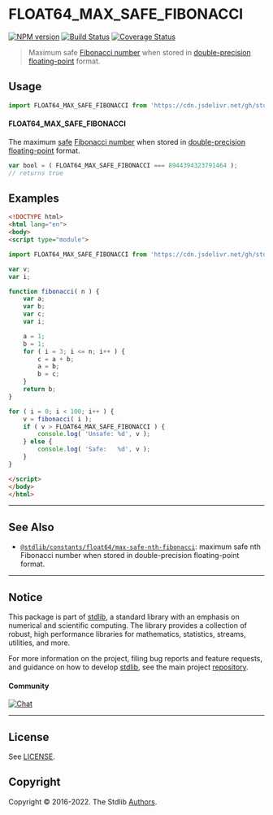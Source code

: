 <!--

@license Apache-2.0

Copyright (c) 2018 The Stdlib Authors.

Licensed under the Apache License, Version 2.0 (the "License");
you may not use this file except in compliance with the License.
You may obtain a copy of the License at

   http://www.apache.org/licenses/LICENSE-2.0

Unless required by applicable law or agreed to in writing, software
distributed under the License is distributed on an "AS IS" BASIS,
WITHOUT WARRANTIES OR CONDITIONS OF ANY KIND, either express or implied.
See the License for the specific language governing permissions and
limitations under the License.

-->

# FLOAT64_MAX_SAFE_FIBONACCI

[![NPM version][npm-image]][npm-url] [![Build Status][test-image]][test-url] [![Coverage Status][coverage-image]][coverage-url] <!-- [![dependencies][dependencies-image]][dependencies-url] -->

> Maximum safe [Fibonacci number][fibonacci-number] when stored in [double-precision floating-point][ieee754] format.



<section class="usage">

## Usage

<!-- eslint-disable id-length -->

```javascript
import FLOAT64_MAX_SAFE_FIBONACCI from 'https://cdn.jsdelivr.net/gh/stdlib-js/constants-float64-max-safe-fibonacci@esm/index.mjs';
```

#### FLOAT64_MAX_SAFE_FIBONACCI

The maximum [safe][safe-integers] [Fibonacci number][fibonacci-number] when stored in [double-precision floating-point][ieee754] format.

<!-- eslint-disable id-length -->

```javascript
var bool = ( FLOAT64_MAX_SAFE_FIBONACCI === 8944394323791464 );
// returns true
```

</section>

<!-- /.usage -->

<section class="examples">

## Examples

<!-- eslint-disable id-length -->

<!-- eslint no-undef: "error" -->

```html
<!DOCTYPE html>
<html lang="en">
<body>
<script type="module">

import FLOAT64_MAX_SAFE_FIBONACCI from 'https://cdn.jsdelivr.net/gh/stdlib-js/constants-float64-max-safe-fibonacci@esm/index.mjs';

var v;
var i;

function fibonacci( n ) {
    var a;
    var b;
    var c;
    var i;

    a = 1;
    b = 1;
    for ( i = 3; i <= n; i++ ) {
        c = a + b;
        a = b;
        b = c;
    }
    return b;
}

for ( i = 0; i < 100; i++ ) {
    v = fibonacci( i );
    if ( v > FLOAT64_MAX_SAFE_FIBONACCI ) {
        console.log( 'Unsafe: %d', v );
    } else {
        console.log( 'Safe:   %d', v );
    }
}

</script>
</body>
</html>
```

</section>

<!-- /.examples -->

<!-- C interface documentation. -->



<!-- Section for related `stdlib` packages. Do not manually edit this section, as it is automatically populated. -->

<section class="related">

* * *

## See Also

-   <span class="package-name">[`@stdlib/constants/float64/max-safe-nth-fibonacci`][@stdlib/constants/float64/max-safe-nth-fibonacci]</span><span class="delimiter">: </span><span class="description">maximum safe nth Fibonacci number when stored in double-precision floating-point format.</span>

</section>

<!-- /.related -->

<!-- Section for all links. Make sure to keep an empty line after the `section` element and another before the `/section` close. -->


<section class="main-repo" >

* * *

## Notice

This package is part of [stdlib][stdlib], a standard library with an emphasis on numerical and scientific computing. The library provides a collection of robust, high performance libraries for mathematics, statistics, streams, utilities, and more.

For more information on the project, filing bug reports and feature requests, and guidance on how to develop [stdlib][stdlib], see the main project [repository][stdlib].

#### Community

[![Chat][chat-image]][chat-url]

---

## License

See [LICENSE][stdlib-license].


## Copyright

Copyright &copy; 2016-2022. The Stdlib [Authors][stdlib-authors].

</section>

<!-- /.stdlib -->

<!-- Section for all links. Make sure to keep an empty line after the `section` element and another before the `/section` close. -->

<section class="links">

[npm-image]: http://img.shields.io/npm/v/@stdlib/constants-float64-max-safe-fibonacci.svg
[npm-url]: https://npmjs.org/package/@stdlib/constants-float64-max-safe-fibonacci

[test-image]: https://github.com/stdlib-js/constants-float64-max-safe-fibonacci/actions/workflows/test.yml/badge.svg?branch=v0.0.8
[test-url]: https://github.com/stdlib-js/constants-float64-max-safe-fibonacci/actions/workflows/test.yml?query=branch:v0.0.8

[coverage-image]: https://img.shields.io/codecov/c/github/stdlib-js/constants-float64-max-safe-fibonacci/main.svg
[coverage-url]: https://codecov.io/github/stdlib-js/constants-float64-max-safe-fibonacci?branch=main

<!--

[dependencies-image]: https://img.shields.io/david/stdlib-js/constants-float64-max-safe-fibonacci.svg
[dependencies-url]: https://david-dm.org/stdlib-js/constants-float64-max-safe-fibonacci/main

-->

[chat-image]: https://img.shields.io/gitter/room/stdlib-js/stdlib.svg
[chat-url]: https://gitter.im/stdlib-js/stdlib/

[stdlib]: https://github.com/stdlib-js/stdlib

[stdlib-authors]: https://github.com/stdlib-js/stdlib/graphs/contributors

[umd]: https://github.com/umdjs/umd
[es-module]: https://developer.mozilla.org/en-US/docs/Web/JavaScript/Guide/Modules

[deno-url]: https://github.com/stdlib-js/constants-float64-max-safe-fibonacci/tree/deno
[umd-url]: https://github.com/stdlib-js/constants-float64-max-safe-fibonacci/tree/umd
[esm-url]: https://github.com/stdlib-js/constants-float64-max-safe-fibonacci/tree/esm
[branches-url]: https://github.com/stdlib-js/constants-float64-max-safe-fibonacci/blob/main/branches.md

[stdlib-license]: https://raw.githubusercontent.com/stdlib-js/constants-float64-max-safe-fibonacci/main/LICENSE

[safe-integers]: http://www.2ality.com/2013/10/safe-integers.html

[fibonacci-number]: https://en.wikipedia.org/wiki/Fibonacci_number

[ieee754]: https://en.wikipedia.org/wiki/IEEE_754-1985

<!-- <related-links> -->

[@stdlib/constants/float64/max-safe-nth-fibonacci]: https://github.com/stdlib-js/constants-float64-max-safe-nth-fibonacci/tree/esm

<!-- </related-links> -->

</section>

<!-- /.links -->
